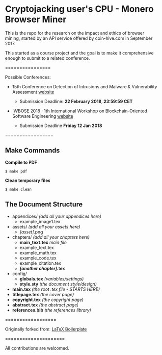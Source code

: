 # Cryptojacking user's CPU - Monero Browser Miner

This is the repo for the research on the impact and ethics of browser mining, started by an API service offered by coin-hive.com in September 2017.

This started as a course project and the goal is to make it comprehensive enough to submit to a related conference.



================

Possible Conferences:

* 15th Conference on Detection of Intrusions and Malware & Vulnerability Assessment [website](http://www.dimva2018.org/)
    * Submission Deadline: **22 February 2018, 23:59:59 CET**

* IWBOSE 2018 : 1th International Workshop on Blockchain-Oriented Software Engineering [website](http://www.guide2research.com/conference/iwbose-2018)
    * Submission Deadline   **Friday 12 Jan 2018**


=================

## Make Commands

**Compile to PDF**

`$ make pdf`

**Clean temporary files**

`$ make clean`

## The Document Structure

* appendices/ *(add all your appendices here)*
    * example_image1.tex
* assets/ *(add all your assets here)*
    * *[asset]*.png
* chapters/ *(add all your chapters here)*
    * **main_text.tex** *main file*
    * example_text.tex
    * example_math.tex
    * example_code.tex
    * example_citation.tex
    * ***[another chapter]*.tex**
* config/
    * **globals.tex** *(variables/settings)*
    * **style.sty** *(the document style/design)*
* **main.tex** *(the root .tex file - STARTS HERE)*
* **titlepage.tex** *(the cover page)*
* **copyright.tex** *(the copyright page)*
* **abstract.tex** *(the abstract page)*
* **references.bib** *(the references library)*

==================

Originally forked from: [LaTeX Boilerplate](https://github.com/tijme/latex-boilerplate)

=====================

All contributions are welcomed.